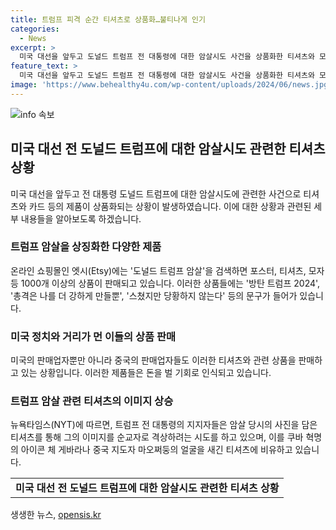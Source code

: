 ```yaml
---
title: 트럼프 피격 순간 티셔츠로 상품화…불티나게 인기
categories:
  - News
excerpt: >
  미국 대선을 앞두고 도널드 트럼프 전 대통령에 대한 암살시도 사건을 상품화한 티셔츠와 모자가 온라인 쇼핑몰에서 화제다. 수공예품 전문 온라인 쇼핑몰 엣시(Etsy)에는 도널드 트럼프 암살을 검색하면 수백 개의 제품이 나온다. 판매자들은 방탄 트럼프 2024, 총격은 나를 더 강하게 만들뿐 등의 문구를 넣은 상품을 판매 중이며, 이를 통해 트럼프의 이미지를 순교자로 격상하려는 시도도 나왔다. 이와 관련하여 트럼프 지지자들과 중국 판매업자들이 이를 통해 돈을 벌기 위한 기회를 포착했다고 보도되었다.
feature_text: >
  미국 대선을 앞두고 도널드 트럼프 전 대통령에 대한 암살시도 사건을 상품화한 티셔츠와 모자가 온라인 쇼핑몰에서 화제다. 수공예품 전문 온라인 쇼핑몰 엣시(Etsy)에는 도널드 트럼프 암살을 검색하면 수백 개의 제품이 나온다. 판매자들은 방탄 트럼프 2024, 총격은 나를 더 강하게 만들뿐 등의 문구를 넣은 상품을 판매 중이며, 이를 통해 트럼프의 이미지를 순교자로 격상하려는 시도도 나왔다. 이와 관련하여 트럼프 지지자들과 중국 판매업자들이 이를 통해 돈을 벌기 위한 기회를 포착했다고 보도되었다.
image: 'https://www.behealthy4u.com/wp-content/uploads/2024/06/news.jpg'
---
```


<p><img src="https://www.behealthy4u.com/wp-content/uploads/2024/06/news.jpg" alt="info 속보" /></p>

<h2 data-ke-size="size26">미국 대선 전 도널드 트럼프에 대한 암살시도 관련한 티셔츠 상황</h2>

<p data-ke-size="size16">미국 대선을 앞두고 전 대통령 도널드 트럼프에 대한 암살시도에 관련한 사건으로 티셔츠와 카드 등의 제품이 상품화되는 상황이 발생하였습니다. 이에 대한 상황과 관련된 세부 내용들을 알아보도록 하겠습니다.</p>

<h3>트럼프 암살을 상징화한 다양한 제품</h3>

<p data-ke-size="size16">온라인 쇼핑몰인 엣시(Etsy)에는 '도널드 트럼프 암살'을 검색하면 포스터, 티셔츠, 모자 등 1000개 이상의 상품이 판매되고 있습니다. 이러한 상품들에는 '방탄 트럼프 2024', '총격은 나를 더 강하게 만들뿐', '스쳤지만 당황하지 않는다' 등의 문구가 들어가 있습니다.</p>

<h3>미국 정치와 거리가 먼 이들의 상품 판매</h3>

<p data-ke-size="size16">미국의 판매업자뿐만 아니라 중국의 판매업자들도 이러한 티셔츠와 관련 상품을 판매하고 있는 상황입니다. 이러한 제품들은 돈을 벌 기회로 인식되고 있습니다.</p>

<h3>트럼프 암살 관련 티셔츠의 이미지 상승</h3>

<p data-ke-size="size16">뉴욕타임스(NYT)에 따르면, 트럼프 전 대통령의 지지자들은 암살 당시의 사진을 담은 티셔츠를 통해 그의 이미지를 순교자로 격상하려는 시도를 하고 있으며, 이를 쿠바 혁명의 아이콘 체 게바라나 중국 지도자 마오쩌둥의 얼굴을 새긴 티셔츠에 비유하고 있습니다.</p>

<table>
  <tr>
    <td style="text-align: center; height: 17px;"><b>미국 대선 전 도널드 트럼프에 대한 암살시도 관련한 티셔츠 상황</b></td>
  </tr>
</table>
생생한 뉴스, <a href="https://opensis.kr" rel="dofollow">opensis.kr</a>



